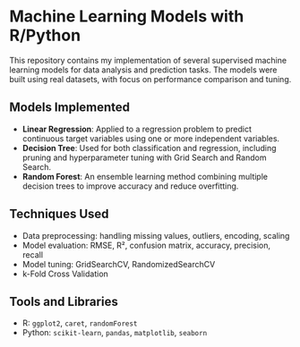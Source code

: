 # Machine Learning Models with R/Python

This repository contains my implementation of several supervised machine learning models for data analysis and prediction tasks. The models were built using real datasets, with focus on performance comparison and tuning.

## Models Implemented

- **Linear Regression**: Applied to a regression problem to predict continuous target variables using one or more independent variables.
- **Decision Tree**: Used for both classification and regression, including pruning and hyperparameter tuning with Grid Search and Random Search.
- **Random Forest**: An ensemble learning method combining multiple decision trees to improve accuracy and reduce overfitting.

## Techniques Used

- Data preprocessing: handling missing values, outliers, encoding, scaling
- Model evaluation: RMSE, R², confusion matrix, accuracy, precision, recall
- Model tuning: GridSearchCV, RandomizedSearchCV
- k-Fold Cross Validation

## Tools and Libraries

- R: `ggplot2`, `caret`, `randomForest`
- Python: `scikit-learn`, `pandas`, `matplotlib`, `seaborn`
